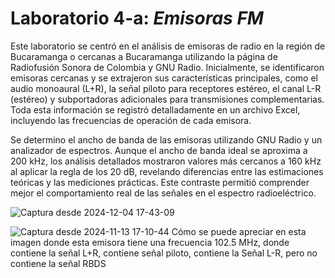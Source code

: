 # Laboratorio 4-a: *Emisoras FM*

Este laboratorio se centró en el análisis de emisoras de radio en la región de Bucaramanga o cercanas a Bucaramanga utilizando la página de Radiofusión Sonora de Colombia y GNU Radio. Inicialmente, se identificaron emisoras cercanas y se extrajeron sus características principales, como el audio monoaural (L+R), la señal piloto para receptores estéreo, el canal L-R (estéreo) y subportadoras adicionales para transmisiones complementarias. Toda esta información se registró detalladamente en un archivo Excel, incluyendo las frecuencias de operación de cada emisora.

Se determino el ancho de banda de las emisoras utilizando GNU Radio y un analizador de espectros. Aunque el ancho de banda ideal se aproxima a 200 kHz, los análisis detallados mostraron valores más cercanos a 160 kHz al aplicar la regla de los 20 dB, revelando diferencias entre las estimaciones teóricas y las mediciones prácticas. Este contraste permitió comprender mejor el comportamiento real de las señales en el espectro radioeléctrico.

![Captura desde 2024-12-04 17-43-09](https://github.com/user-attachments/assets/43fc5b01-f75b-4326-85dd-38a1af3bcbf1)


![Captura desde 2024-11-13 17-10-44](https://github.com/user-attachments/assets/0060483b-fa3e-404e-933d-695426b28133)
Cómo se puede apreciar en esta imagen donde esta emisora tiene una frecuencia 102.5 MHz, donde contiene la señal L+R, contiene señal piloto, contiene la Señal L-R, pero no contiene la señal RBDS
